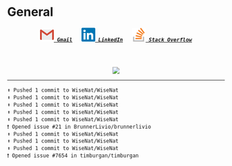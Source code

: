 <!--About Me--->


<!--Tools/Languages--->


<!--Contacts--->
<h1> General </h1>
<h5 align="center">
	<code><a href="mailto:nathan88wise@gmail.com"><img alt="Gmail" width=32 src="res/gmail.svg"> Gmail</a></code>
	&emsp;
	<code><a href="https://www.linkedin.com/in/nathan-w-5592ba1b5/" title="LinkedIn Profile"><img alt="LinkedIn" width=32 src="res/linkedin.svg"> LinkedIn</a></code>
	&emsp;
	<code><a href="https://stackoverflow.com/users/11125378/wisenat" title="Stack Overflow Profile"><img alt="Stack Overflow" width=32 src="res/stackoverflow.svg"> Stack Overflow</a></code>
</h5>

<!--GitHub Stats--->
&emsp;
<p align="center">
	<a href="https://github.com/anuraghazra/github-readme-stats">
		<img align="center" src="https://github-readme-stats.vercel.app/api?username=WiseNat&count_private=true&show_icons=true&title_color=009356&icon_color=75B79A&bg_color=F3F4F4&hide_border=true" />
	</a>
</p>

---

<!--GitHub Recent Activity--->

```markdown
⬆️ Pushed 1 commit to WiseNat/WiseNat
⬆️ Pushed 1 commit to WiseNat/WiseNat
⬆️ Pushed 1 commit to WiseNat/WiseNat
⬆️ Pushed 1 commit to WiseNat/WiseNat
⬆️ Pushed 1 commit to WiseNat/WiseNat
❗️ Opened issue #21 in BrunnerLivio/brunnerlivio
⬆️ Pushed 1 commit to WiseNat/WiseNat
⬆️ Pushed 1 commit to WiseNat/WiseNat
⬆️ Pushed 1 commit to WiseNat/WiseNat
❗️ Opened issue #7654 in timburgan/timburgan
```

<!--**WiseNat/WiseNat** is a ✨ _special_ ✨ repository because its `README.md` (this file) appears on your GitHub profile.-->
